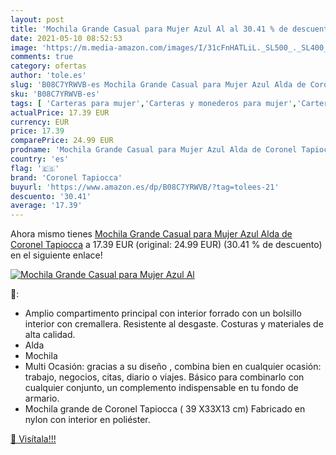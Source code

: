 ```yaml
---
layout: post
title: 'Mochila Grande Casual para Mujer Azul Al al 30.41 % de descuento'
date: 2021-05-10 08:52:53
image: 'https://m.media-amazon.com/images/I/31cFnHATLiL._SL500_._SL400_.jpg'
comments: true
category: ofertas
author: 'tole.es'
slug: 'B08C7YRWVB-es Mochila Grande Casual para Mujer Azul Alda de Coronel...'
sku: 'B08C7YRWVB-es'
tags: [ 'Carteras para mujer','Carteras y monederos para mujer','Carteras, monederos y tarjeteros','Equipaje','Riñoneras','Riñoneras de moda','coronel tapiocca','mochila', ]
actualPrice: 17.39 EUR
currency: EUR
price: 17.39
comparePrice: 24.99 EUR
prodname: 'Mochila Grande Casual para Mujer Azul Alda de Coronel Tapiocca'
country: 'es'
flag: '🇪🇸'
brand: 'Coronel Tapiocca'
buyurl: 'https://www.amazon.es/dp/B08C7YRWVB/?tag=tolees-21'
descuento: '30.41'
average: '17.39'
---
```


Ahora mismo tienes [Mochila Grande Casual para Mujer Azul Alda de Coronel Tapiocca](https://www.amazon.es/dp/B08C7YRWVB/?tag=tolees-21) a 17.39 EUR (original: 24.99 EUR) (30.41 %  de descuento) en el siguiente enlace!

[![Mochila Grande Casual para Mujer Azul Al](https://m.media-amazon.com/images/I/31cFnHATLiL._SL500_._SL400_.jpg)](https://www.amazon.es/dp/B08C7YRWVB/?tag=tolees-21)

🔎:

- Amplio compartimento principal con interior forrado con un bolsillo interior con cremallera. Resistente al desgaste. Costuras y materiales de alta calidad.
- Alda
- Mochila
- Multi Ocasión: gracias a su diseño , combina bien en cualquier ocasión: trabajo, negocios, citas, diario o viajes. Básico para combinarlo con cualquier conjunto, un complemento indispensable en tu fondo de armario.
- Mochila grande de Coronel Tapiocca ( 39 X33X13 cm) Fabricado en nylon con interior en poliéster.

[🛒 Visítala!!!](https://www.amazon.es/dp/B08C7YRWVB/?tag=tolees-21)
